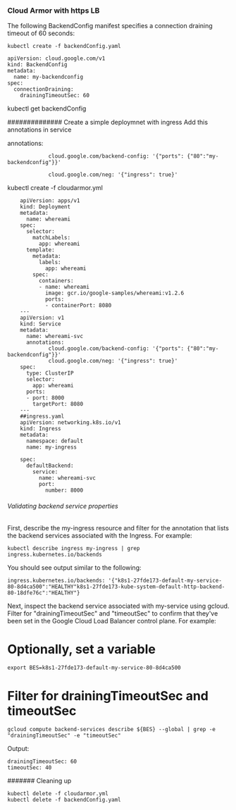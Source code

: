 ###  Cloud Armor with https LB

The following BackendConfig manifest specifies a connection draining timeout of 60 seconds:

    kubectl create -f backendConfig.yaml

    apiVersion: cloud.google.com/v1
    kind: BackendConfig
    metadata:
      name: my-backendconfig
    spec:
      connectionDraining:
        drainingTimeoutSec: 60


kubectl get backendConfig


############## Create a simple deploymnet with ingress 
Add this annotations in service

annotations:

                 cloud.google.com/backend-config: '{"ports": {"80":"my-backendconfig"}}'
                 
                 cloud.google.com/neg: '{"ingress": true}'

kubectl create -f cloudarmor.yml 

        apiVersion: apps/v1
        kind: Deployment
        metadata:
          name: whereami
        spec:
          selector:
            matchLabels:
              app: whereami
          template:
            metadata:
              labels:
                app: whereami
            spec:
              containers:
              - name: whereami
                image: gcr.io/google-samples/whereami:v1.2.6
                ports:
                - containerPort: 8080
        ---
        apiVersion: v1
        kind: Service
        metadata:
          name: whereami-svc
          annotations:
                 cloud.google.com/backend-config: '{"ports": {"80":"my-backendconfig"}}'
                 cloud.google.com/neg: '{"ingress": true}' 
        spec:
          type: ClusterIP
          selector:
            app: whereami
          ports:
          - port: 8000 
            targetPort: 8080
        ---
        ##ingress.yaml
        apiVersion: networking.k8s.io/v1
        kind: Ingress
        metadata:
          namespace: default
          name: my-ingress

        spec:
          defaultBackend:
            service:
              name: whereami-svc
              port:
                number: 8000


###### Validating backend service properties

First, describe the my-ingress resource and filter for the annotation that lists the backend services associated with the Ingress. For example:


    kubectl describe ingress my-ingress | grep ingress.kubernetes.io/backends

You should see output similar to the following:

    ingress.kubernetes.io/backends: '{"k8s1-27fde173-default-my-service-80-8d4ca500":"HEALTHY"k8s1-27fde173-kube-system-default-http-backend-80-18dfe76c":"HEALTHY"}


Next, inspect the backend service associated with my-service using gcloud. Filter for "drainingTimeoutSec" and "timeoutSec" to confirm that they've been set in the Google Cloud Load Balancer control plane. For example:

# Optionally, set a variable
    export BES=k8s1-27fde173-default-my-service-80-8d4ca500

# Filter for drainingTimeoutSec and timeoutSec
    gcloud compute backend-services describe ${BES} --global | grep -e "drainingTimeoutSec" -e "timeoutSec"


Output:

    drainingTimeoutSec: 60
    timeoutSec: 40


####### Cleaning up

    kubectl delete -f cloudarmor.yml
    kubectl delete -f backendConfig.yaml
